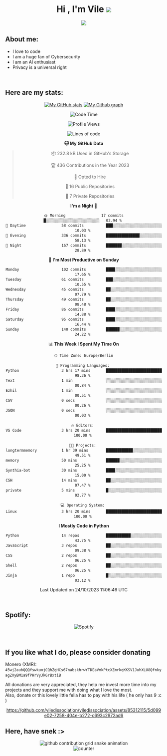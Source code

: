<h1 align="center">Hi , I'm Vile <img src="https://media.giphy.com/media/hvRJCLFzcasrR4ia7z/giphy.gif" width="35"></h1>
<p align="center">
  <a href="https://github.com/viledissociation"><img src="https://readme-typing-svg.demolab.com?font=Roboto+Mono&weight=300&size=28&duration=4000&pause=100&color=C109F7&center=true&vCenter=true&width=580&height=127&lines=I'm+a+programmer;I'm+an+AI+enthusiast;I'm+a+big+fan+of+Neural+Networks;I'm+interested+in+Computer+Science;I+love+Cybersecurity;By+the+way+I+use+Arch+%F0%9F%92%80"></a>
</p>

## About me:

- I love to code
- I am a huge fan of Cybersecurity
- I am an AI enthusiast
- Privacy is a universal right

<br>

## Here are my stats:

<div align="center">
    
 [![My GitHub stats](https://github-readme-stats.vercel.app/api?username=viledissociation&count_private=true&show_icons=true&theme=radical)](https://github.com/viledissociation)
 [![My Github graph](http://github-profile-summary-cards.vercel.app/api/cards/profile-details?username=viledissociation&theme=radical)](https://github.com/viledissociation)

<!--START_SECTION:waka-->
![Code Time](http://img.shields.io/badge/Code%20Time-157%20hrs%2023%20mins-blue)

![Profile Views](http://img.shields.io/badge/Profile%20Views-0-blue)

![Lines of code](https://img.shields.io/badge/From%20Hello%20World%20I%27ve%20Written-41.8%20thousand%20lines%20of%20code-blue)

**🐱 My GitHub Data** 

> 📦 232.8 kB Used in GitHub's Storage 
 > 
> 🏆 436 Contributions in the Year 2023
 > 
> 💼 Opted to Hire
 > 
> 📜 16 Public Repositories 
 > 
> 🔑 7 Private Repositories 
 > 
**I'm a Night 🦉** 

```text
🌞 Morning                17 commits          █░░░░░░░░░░░░░░░░░░░░░░░░   02.94 % 
🌆 Daytime                58 commits          ███░░░░░░░░░░░░░░░░░░░░░░   10.03 % 
🌃 Evening                336 commits         ███████████████░░░░░░░░░░   58.13 % 
🌙 Night                  167 commits         ███████░░░░░░░░░░░░░░░░░░   28.89 % 
```
📅 **I'm Most Productive on Sunday** 

```text
Monday                   102 commits         ████░░░░░░░░░░░░░░░░░░░░░   17.65 % 
Tuesday                  61 commits          ███░░░░░░░░░░░░░░░░░░░░░░   10.55 % 
Wednesday                45 commits          ██░░░░░░░░░░░░░░░░░░░░░░░   07.79 % 
Thursday                 49 commits          ██░░░░░░░░░░░░░░░░░░░░░░░   08.48 % 
Friday                   86 commits          ████░░░░░░░░░░░░░░░░░░░░░   14.88 % 
Saturday                 95 commits          ████░░░░░░░░░░░░░░░░░░░░░   16.44 % 
Sunday                   140 commits         ██████░░░░░░░░░░░░░░░░░░░   24.22 % 
```


📊 **This Week I Spent My Time On** 

```text
🕑︎ Time Zone: Europe/Berlin

💬 Programming Languages: 
Python                   3 hrs 17 mins       █████████████████████████   98.36 % 
Text                     1 min               ░░░░░░░░░░░░░░░░░░░░░░░░░   00.84 % 
Ezhil                    1 min               ░░░░░░░░░░░░░░░░░░░░░░░░░   00.51 % 
CSV                      0 secs              ░░░░░░░░░░░░░░░░░░░░░░░░░   00.26 % 
JSON                     0 secs              ░░░░░░░░░░░░░░░░░░░░░░░░░   00.03 % 

🔥 Editors: 
VS Code                  3 hrs 20 mins       █████████████████████████   100.00 % 

🐱‍💻 Projects: 
longtermmemory           1 hr 39 mins        ████████████░░░░░░░░░░░░░   49.51 % 
memory                   50 mins             ██████░░░░░░░░░░░░░░░░░░░   25.25 % 
Synthia-bot              30 mins             ████░░░░░░░░░░░░░░░░░░░░░   15.00 % 
CSH                      14 mins             ██░░░░░░░░░░░░░░░░░░░░░░░   07.47 % 
private                  5 mins              █░░░░░░░░░░░░░░░░░░░░░░░░   02.77 % 

💻 Operating System: 
Linux                    3 hrs 20 mins       █████████████████████████   100.00 % 
```

**I Mostly Code in Python** 

```text
Python                   14 repos            ███████████░░░░░░░░░░░░░░   43.75 % 
JavaScript               3 repos             ██░░░░░░░░░░░░░░░░░░░░░░░   09.38 % 
CSS                      2 repos             ██░░░░░░░░░░░░░░░░░░░░░░░   06.25 % 
Shell                    2 repos             ██░░░░░░░░░░░░░░░░░░░░░░░   06.25 % 
Jinja                    1 repo              █░░░░░░░░░░░░░░░░░░░░░░░░   03.12 % 
```




 Last Updated on 24/10/2023 11:06:46 UTC
<!--END_SECTION:waka-->
</div>
<br>

## Spotify:

<div align="center">

[![Spotify](https://whois-hoeless.vercel.app/api/spotify?background_color=0d1117&border_color=090d13)](https://open.spotify.com/user/heanchenhorst)
</div>

<br>

## If you like what I do, please consider donating

Monero (XMR): ```45wj2aubQQQfswkuojCQhZgHCs67nabskhrwYTDEaVmkPtcXZmrkqKKSV1JuhXLU8QfnkyagZXyBM1a9fPHrVyJkGrBxtiB```

All donations are very appreciated, they help me invest more time into my projects and they support me with doing what I love the most.  
Also, donate or this lovely little fella has to pay with his life (  he only has 9 :c  )

<div align="center">


https://github.com/viledissociation/viledissociation/assets/85312115/5d099e02-7258-404e-b272-c693c2972ad6


</div>

## Here, have snek :>
<div align="center">
<picture>
  <source media="(prefers-color-scheme: dark)" srcset="https://raw.githubusercontent.com/viledissociation/viledissociation/output/github-contribution-grid-snake-dark.svg">
  <source media="(prefers-color-scheme: light)" srcset="https://raw.githubusercontent.com/viledissociation/viledissociation/output/github-contribution-grid-snake.svg">
  <img alt="github contribution grid snake animation" src="https://raw.githubusercontent.com/viledissociation/viledissociation/output/github-contribution-grid-snake.svg">
</div>

<div align="center">
  <img src="https://moe-counter.glitch.me/get/@hoeless_count?theme=rule34" alt="counter" />
</div>
